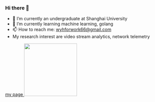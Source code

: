 ### Hi there 👋
- 🔭 I’m currently an undergraduate at Shanghai University
- 🌱 I’m currently learning machine learning, golang
- 📫 How to reach me: wyhforwork66@gmail.com
- My research interest are video stream analytics, network telemetry
<div align="left">
</span>
<span>
  <a href="https://wyhallenwu.github.io/wuyuheng.github.io/" target="blank"> my page </a>
</span>
<img height="170px" src="https://github-readme-stats.vercel.app/api/top-langs/?username=wyhallenwu&layout=compact&langs_count=8" />
</span>
</div>


